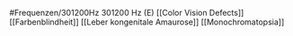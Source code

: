 #Frequenzen/301200Hz
301200 Hz (E)
[[Color Vision Defects]]
[[Farbenblindheit]]
[[Leber kongenitale Amaurose]]
[[Monochromatopsia]]
